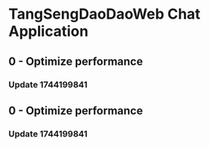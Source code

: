 # TangSengDaoDaoWeb Chat Application
## 0 - Optimize performance
### Update 1744199841
## 0 - Optimize performance
### Update 1744199841
